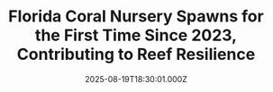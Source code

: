 ---
title: "Florida Coral Nursery Spawns for the First Time Since 2023, Contributing to Reef Resilience"
date: 2025-08-19T18:30:01.000Z
category: Human Kindness
externalLink: "https://www.goodnewsnetwork.org/florida-coral-nursery-spawns-for-the-first-time-since-2023-contributing-to-reef-resilience-program/"
image: ""
excerpt: "Beneath the waves of Key Largo, staghorn coral have spawned in mass since a 2023 bleaching event that left marine biologists worried over the reefs’ future. The once-a-year phenomenon can happen only on a select few days, and lasts only a few minutes. It’s difficult to predict, and relies on a delicate, aphrodisiacal mixture of […] The post Florida Coral…"
---